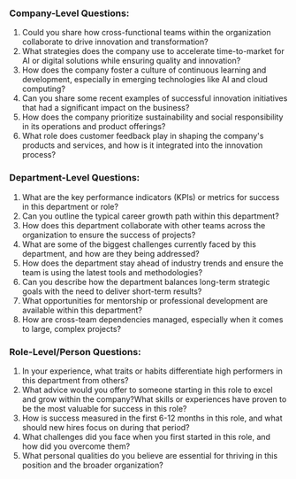 
### Company-Level Questions:
1. Could you share how cross-functional teams within the organization collaborate to drive innovation and transformation?
2. What strategies does the company use to accelerate time-to-market for AI or digital solutions while ensuring quality and innovation?
3. How does the company foster a culture of continuous learning and development, especially in emerging technologies like AI and cloud computing?
4. Can you share some recent examples of successful innovation initiatives that had a significant impact on the business?
5. How does the company prioritize sustainability and social responsibility in its operations and product offerings?
6. What role does customer feedback play in shaping the company's products and services, and how is it integrated into the innovation process?

### Department-Level Questions:
1. What are the key performance indicators (KPIs) or metrics for success in this department or role?
2. Can you outline the typical career growth path within this department?
3. How does this department collaborate with other teams across the organization to ensure the success of projects?
4. What are some of the biggest challenges currently faced by this department, and how are they being addressed?
5. How does the department stay ahead of industry trends and ensure the team is using the latest tools and methodologies?
6. Can you describe how the department balances long-term strategic goals with the need to deliver short-term results?
7. What opportunities for mentorship or professional development are available within this department?
8. How are cross-team dependencies managed, especially when it comes to large, complex projects?

### Role-Level/Person Questions:
1. In your experience, what traits or habits differentiate high performers in this department from others?
2. What advice would you offer to someone starting in this role to excel and grow within the company?What skills or experiences have proven to be the most valuable for success in this role?
3. How is success measured in the first 6-12 months in this role, and what should new hires focus on during that period?
4. What challenges did you face when you first started in this role, and how did you overcome them?
5. What personal qualities do you believe are essential for thriving in this position and the broader organization?
